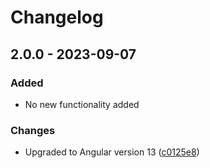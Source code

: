 # Changelog

## 2.0.0 - 2023-09-07
### Added
- No new functionality added

### Changes
- Upgraded to Angular version 13 ([c0125e8](https://github.com/audaciaconsulting/Audacia.Angular/pull/1/commits/c0125e8d3a580477483354970e684e831f446f7c))
